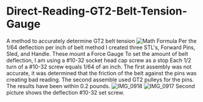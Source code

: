 # Direct-Reading-GT2-Belt-Tension-Gauge
A method to accurately determine GT2 belt tension
![Math Formula](https://github.com/user-attachments/assets/46931420-2bd3-4c01-8f57-04409e5adf24)
Per the 1/64 deflection per inch of belt method
I created three STL's, Forward Pins, Sled, and Handle. These mount a Force Gauge
To set the amount of belt deflection, I am using a #10-32 socket head cap screw as a stop
Each 1/2 turn of a #10-32 screw equals 1/64 of an inch.
The first assembly was not accurate, it was determined that the friction of the belt against the pins was creating bad reading.
The second assemble used GT2 pulleys for the pins. The results have been within 0.2 pounds.
![IMG_0918](https://github.com/user-attachments/assets/b6985612-2630-42c9-b60d-bac106db3476)
![IMG_0917](https://github.com/user-attachments/assets/c979a323-957e-4689-90e8-6ee7700f0586)
Second picture shows the deflection #10-32 set screw.
